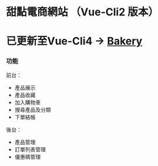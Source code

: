 # 甜點電商網站 （Vue-Cli2 版本）
# 已更新至Vue-Cli4 -> [Bakery](https://kevin8521883.github.io/VueCli4_Bakery/#/)
### 功能
前台：
* 產品展示
* 產品收藏
* 加入購物車
* 搜尋產品及分類
* 下單結帳

後台：
* 產品管理
* 訂單列表管理
* 優惠碼管理
##
